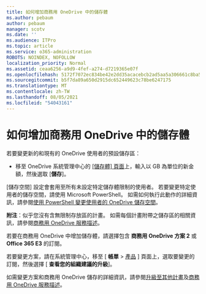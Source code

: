 ```yaml
---
title: 如何增加商務用 OneDrive 中的儲存體
ms.author: pebaum
author: pebaum
manager: scotv
ms.date: ''
ms.audience: ITPro
ms.topic: article
ms.service: o365-administration
ROBOTS: NOINDEX, NOFOLLOW
localization_priority: Normal
ms.assetid: ceaa6256-a9d9-4fef-a274-d7219365e07f
ms.openlocfilehash: 5172f7072ec834be42e2dd35acacebcb2ad5aa5a306661c8ba5ff6ed888f63f1
ms.sourcegitcommit: b5f7da89a650d2915dc652449623c78be6247175
ms.translationtype: MT
ms.contentlocale: zh-TW
ms.lasthandoff: 08/05/2021
ms.locfileid: "54043161"
---
```

# <a name="how-to-increase-storage-in-onedrive-for-business"></a>如何增加商務用 OneDrive 中的儲存體

若要變更新的和現有的 OneDrive 使用者的預設儲存區：
  
- 移至 OneDrive 系統管理中心的 [[儲存體] 頁面](https://admin.onedrive.com/?v=StorageSettings)上，輸入以 GB 為單位的新金額，然後選取 [**儲存**]。

[儲存空間] 設定會套用至所有未設定特定儲存體限制的使用者。 若要變更特定使用者的儲存空間，請使用 Microsoft PowerShell。 如需如何執行此動作的詳細資訊，請參閱[使用 PowerShell 變更使用者的 OneDrive 儲存空間](https://docs.microsoft.com/onedrive/change-user-storage)。

**附注**：似乎您沒有含無限制存放區的計畫。 如需每個計畫附帶之儲存區的相關資訊，請參閱[商務用 OneDrive 服務描述](https://docs.microsoft.com/office365/servicedescriptions/onedrive-for-business-service-description)。
  
若要在商務用 OneDrive 中增加儲存體，請選擇包含 **商務用 OneDrive 方案 2** 或 **Office 365 E3** 的訂閱。
  
若要變更方案，請在系統管理中心，移至 [ **帳單** \> [產品](https://go.microsoft.com/fwlink/p/?linkid=842054) ] 頁面上，選取要變更的訂閱，然後選擇 [ **查看您的組織建議的升級**]。
  
如需變更方案和商務用 OneDrive 儲存的詳細資訊，請參閱[升級至其他計畫](https://docs.microsoft.com/microsoft-365/commerce/subscriptions/upgrade-to-different-plan)及[商務用 OneDrive 服務描述](https://docs.microsoft.com/office365/servicedescriptions/onedrive-for-business-service-description)。